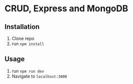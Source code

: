 # CRUD, Express and MongoDB

## Installation

1. Clone repo
2. run `npm install` 

## Usage 

1. run `npm run dev`
2. Navigate to `localhost:3000`